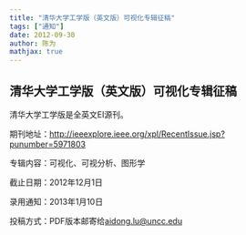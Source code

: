 ```yaml
---
title: "清华大学工学版（英文版）可视化专辑征稿"
tags: ["通知"]
date: 2012-09-30
author: 陈为
mathjax: true
---
```


## 清华大学工学版（英文版）可视化专辑征稿

清华大学工学版是全英文EI源刊。

期刊地址：http://ieeexplore.ieee.org/xpl/RecentIssue.jsp?punumber=5971803

专辑内容：可视化、可视分析、图形学

截止日期：2012年12月1日 

录用通知：2013年1月10日

投稿方式：PDF版本邮寄给[aidong.lu@uncc.edu](aidong.lu@uncc.edu)